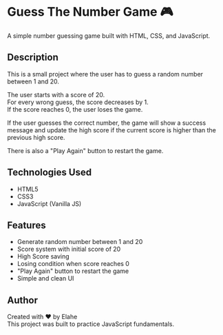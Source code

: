 # Guess The Number Game 🎮

A simple number guessing game built with HTML, CSS, and JavaScript.

## Description
This is a small project where the user has to guess a random number between 1 and 20.

The user starts with a score of 20.  
For every wrong guess, the score decreases by 1.  
If the score reaches 0, the user loses the game.

If the user guesses the correct number, the game will show a success message and update the high score if the current score is higher than the previous high score.

There is also a "Play Again" button to restart the game.

## Technologies Used
- HTML5
- CSS3
- JavaScript (Vanilla JS)

## Features
- Generate random number between 1 and 20
- Score system with initial score of 20
- High Score saving
- Losing condition when score reaches 0
- "Play Again" button to restart the game
- Simple and clean UI

## Author
Created with ❤️ by Elahe  
This project was built to practice JavaScript fundamentals.